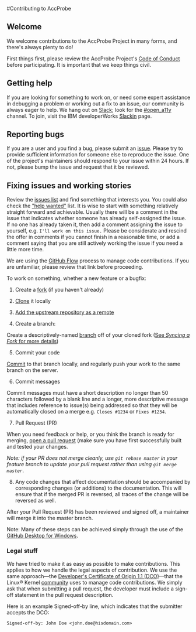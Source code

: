 #Contributing to AccProbe
## Welcome

We welcome contributions to the AccProbe Project in many forms, and there's always plenty to do!

First things first, please review the AccProbe Project's [Code of Conduct](CONDUCT.md) before participating. It is important that we keep things civil.

## Getting help
If you are looking for something to work on, or need some expert assistance in debugging a problem or working out a fix to an issue, our community is always eager to help. We hang out on [Slack](https://dwopen.slack.com); look for the [#open_a11y](https://dwopen.slack.com/messages/open_a11y/) channel. To join, visit the IBM developerWorks [Slackin](https://developer.ibm.com/open/slackin/) page.

## Reporting bugs
If you are a user and you find a bug, please submit an [issue](https://github.com/IBMa/AccProbe/issues). Please try to provide sufficient information for someone else to reproduce the issue. One of the project's maintainers should respond to your issue within 24 hours. If not, please bump the issue and request that it be reviewed.

## Fixing issues and working stories
Review the [issues list](https://github.com/IBMa/AccProbe/issues) and find something that interests you. You could also check the ["help wanted"](https://github.com/IBMa/AccProbe/issues?q=is%3Aissue+is%3Aopen+label%3A%22help+wanted%22) list. It is wise to start with something relatively straight forward and achievable. Usually there will be a comment in the issue that indicates whether someone has already self-assigned the issue. If no one has already taken it, then add a comment assigning the issue to yourself, e.g. ```I'll work on this issue.``` Please be considerate and rescind the offer in comments if you cannot finish in a reasonable time, or add a comment saying that you are still actively working the issue if you need a little more time.

We are using the [GitHub Flow](https://guides.github.com/introduction/flow/) process to manage code contributions. If you are unfamiliar, please review that link before proceeding.

To work on something, whether a new feature or a bugfix:
  1. Create a [fork](https://help.github.com/articles/fork-a-repo/) (if you haven't already)

  2. [Clone](https://help.github.com/articles/cloning-a-repository/) it locally
  
  3. [Add the upstream repository as a remote](https://help.github.com/articles/configuring-a-remote-for-a-fork/)
  
  4. Create a branch:

  Create a descriptively-named [branch](https://help.github.com/articles/creating-and-deleting-branches-within-your-repository/) off of your cloned fork ([See _Syncing a Fork_ for more details](https://help.github.com/articles/syncing-a-fork/))
  
  5. Commit your code

  [Commit](https://help.github.com/articles/github-glossary/#commit) to that branch locally, and regularly push your work to the same branch on the server.

  6. Commit messages

  Commit messages must have a short description no longer than 50 characters followed by a blank line and a longer, more descriptive message that includes reference to issue(s) being addressed so that they will be automatically closed on a merge e.g. ```Closes #1234``` or ```Fixes #1234```.

  7. Pull Request (PR)

  When you need feedback or help, or you think the branch is ready for merging, [open a pull request](https://help.github.com/articles/creating-a-pull-request/) (make sure you have first successfully built and tested your changes.

   _Note: if your PR does not merge cleanly, use ```git rebase master``` in your feature branch to update your pull request rather than using ```git merge master```_.


  8. Any code changes that affect documentation should be accompanied by corresponding changes (or additions) to the documentation. This will ensure that if the merged PR is reversed, all traces of the change will be reversed as well.

After your Pull Request (PR) has been reviewed and signed off, a maintainer will merge it into the master branch.

Note: Many of these steps can be achieved simply through the use of the [GitHub Desktop for Windows](https://desktop.github.com/).

<!---There are currently no tests or coding guidelines published for AccProbe
## Coding guidelines 

\[TODO] document your project's coding conventions and guidelines
--->

<!---Becoming a maintainer - currently not maintaining a set of maintainers. : )
Projects or sub-projects will be lead by a set of maintainers. New projects can designate an initial set of maintainers that will be approved by the Technical Steering Committee when the project is first approved. The project's maintainers will, from time-to-time, consider adding a new maintainer. An existing maintainer will post a pull request to the [MAINTAINERS.txt](MAINTAINERS.txt) file. If a majority of the maintainers concur in the comments, the pull request is then merged and the individual becomes a maintainer.
--->

### Legal stuff
We have tried to make it as easy as possible to make contributions. This applies to how we handle the legal aspects of contribution. We use the same approach&mdash;the [Developer's Certificate of Origin 1.1 (DCO)](DCO1.1.txt)&mdash;that the Linux&reg; Kernel [community](http://elinux.org/Developer_Certificate_Of_Origin) uses to manage code contributions.
We simply ask that when submitting a pull request, the developer must include a sign-off statement in the pull request description.

Here is an example Signed-off-by line, which indicates that the submitter accepts the DCO:

```
Signed-off-by: John Doe <john.doe@hisdomain.com>
```
